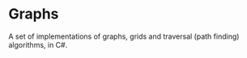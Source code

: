 # Graphs
A set of implementations of graphs, grids and traversal (path finding) algorithms, in C#. 
